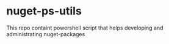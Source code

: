 # nuget-ps-utils
This repo containt powershell script that helps developing and administrating nuget-packages

